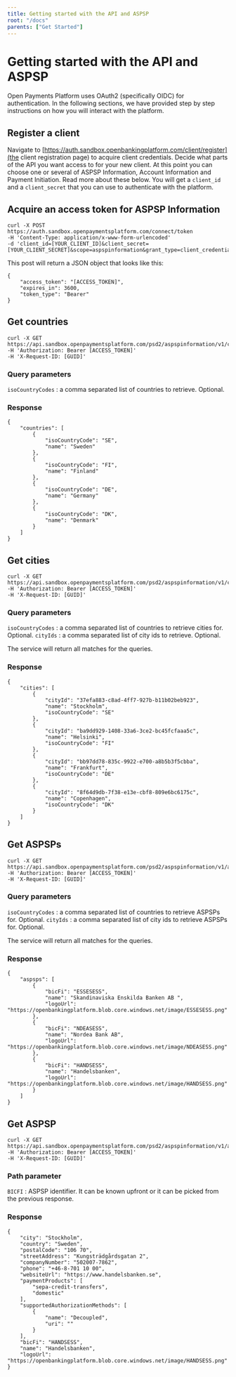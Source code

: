 ```yaml
---
title: Getting started with the API and ASPSP
root: "/docs"
parents: ["Get Started"]
---
```

# Getting started with the API and ASPSP

Open Payments Platform uses OAuth2 (specifically OIDC) for authentication. In the following sections, we have provided step
by step instructions on how you will interact with the platform.

## Register a client

Navigate to [https://auth.sandbox.openbankingplatform.com/client/register](the client registration page) to acquire client credentials.
Decide what parts of the API you want access to for your new client. At this point you can choose one or several of ASPSP Information, Account Information
and Payment Initiation. Read more about these below.
You will get a `client_id` and a `client_secret` that you can use to authenticate with the platform.

## Acquire an access token for ASPSP Information

    curl -X POST
    https://auth.sandbox.openpaymentsplatform.com/connect/token
    -H 'Content-Type: application/x-www-form-urlencoded'
    -d 'client_id=[YOUR_CLIENT_ID]&client_secret=[YOUR_CLIENT_SECRET]&scope=aspspinformation&grant_type=client_credentials'

This post will return a JSON object that looks like this:

    {
        "access_token": "[ACCESS_TOKEN]",
        "expires_in": 3600,
        "token_type": "Bearer"
    }

## Get countries

    curl -X GET
    https://api.sandbox.openpaymentsplatform.com/psd2/aspspinformation/v1/countries
    -H 'Authorization: Bearer [ACCESS_TOKEN]'
    -H 'X-Request-ID: [GUID]'

### Query parameters

`isoCountryCodes` : a comma separated list of countries to retrieve. Optional.

### Response

    {
        "countries": [
            {
                "isoCountryCode": "SE",
                "name": "Sweden"
            },
            {
                "isoCountryCode": "FI",
                "name": "Finland"
            },
            {
                "isoCountryCode": "DE",
                "name": "Germany"
            },
            {
                "isoCountryCode": "DK",
                "name": "Denmark"
            }
        ]
    }

## Get cities

    curl -X GET
    https://api.sandbox.openpaymentsplatform.com/psd2/aspspinformation/v1/cities
    -H 'Authorization: Bearer [ACCESS_TOKEN]'
    -H 'X-Request-ID: [GUID]'

### Query parameters

`isoCountryCodes` : a comma separated list of countries to retrieve cities for. Optional.
`cityIds` : a comma separated list of city ids to retrieve. Optional.

The service will return all matches for the queries.

### Response

    {
        "cities": [
            {
                "cityId": "37efa883-c8ad-4ff7-927b-b11b02beb923",
                "name": "Stockholm",
                "isoCountryCode": "SE"
            },
            {
                "cityId": "ba9dd929-1408-33a6-3ce2-bc45fcfaaa5c",
                "name": "Helsinki",
                "isoCountryCode": "FI"
            },
            {
                "cityId": "bb97dd78-835c-9922-e700-a8b5b3f5cbba",
                "name": "Frankfurt",
                "isoCountryCode": "DE"
            },
            {
                "cityId": "8f64d9db-7f38-e13e-cbf8-809e6bc6175c",
                "name": "Copenhagen",
                "isoCountryCode": "DK"
            }
        ]
    }

## Get ASPSPs

    curl -X GET
    https://api.sandbox.openpaymentsplatform.com/psd2/aspspinformation/v1/aspsps
    -H 'Authorization: Bearer [ACCESS_TOKEN]'
    -H 'X-Request-ID: [GUID]'

### Query parameters

`isoCountryCodes` : a comma separated list of countries to retrieve ASPSPs for. Optional.
`cityIds` : a comma separated list of city ids to retrieve ASPSPs for. Optional.

The service will return all matches for the queries.

### Response

    {
        "aspsps": [
            {
                "bicFi": "ESSESESS",
                "name": "Skandinaviska Enskilda Banken AB ",
                "logoUrl": "https://openbankingplatform.blob.core.windows.net/image/ESSESESS.png"
            },
            {
                "bicFi": "NDEASESS",
                "name": "Nordea Bank AB",
                "logoUrl": "https://openbankingplatform.blob.core.windows.net/image/NDEASESS.png"
            },
            {
                "bicFi": "HANDSESS",
                "name": "Handelsbanken",
                "logoUrl": "https://openbankingplatform.blob.core.windows.net/image/HANDSESS.png"
            }
        ]
    }

## Get ASPSP

    curl -X GET
    https://api.sandbox.openpaymentsplatform.com/psd2/aspspinformation/v1/aspsps/[BICFI]
    -H 'Authorization: Bearer [ACCESS_TOKEN]'
    -H 'X-Request-ID: [GUID]'

### Path parameter

`BICFI` : ASPSP identifier. It can be known upfront or it can be picked from the previous response.

### Response

    {
        "city": "Stockholm",
        "country": "Sweden",
        "postalCode": "106 70",
        "streetAddress": "Kungsträdgårdsgatan 2",
        "companyNumber": "502007-7862",
        "phone": "+46-8-701 10 00",
        "websiteUrl": "https://www.handelsbanken.se",
        "paymentProducts": [
            "sepa-credit-transfers",
            "domestic"
        ],
        "supportedAuthorizationMethods": [
            {
                "name": "Decoupled",
                "uri": ""
            }
        ],
        "bicFi": "HANDSESS",
        "name": "Handelsbanken",
        "logoUrl": "https://openbankingplatform.blob.core.windows.net/image/HANDSESS.png"
    }
